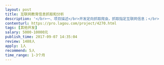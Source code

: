 ```yaml
---                
layout: post       
title: 互联网教育信息抓取和分析           
description: '</br>一、项目描述</br>开发定向抓取爬虫，抓取指定互联网信息；</br>对抓取的页面进行定向抽取信息；</br></br>二、主要功能点</br>爬虫需要考虑配置和增量更新</br>爬虫需要实现分布式抓取，需要先规划任务列表，在任务列表内下平行推进抓取任务。</br>信息抓取需要考虑去重判定问题。</br>信息抓取后的信息分不同的字段进行保存</br>抓取的题目中包含图片的，需要妥善处理图片的保存</br>抓取内容是doc/ppt文件的，需要妥善处理数据和保存</br>'     
contenturl: https://pro.lagou.com/project/4270.html      
tags: [其他开发]            
salary: 5000-10000元          
publish_time: 2017-09-07 14:35:04         
review: 1488人                   
apply: 1人                   
recommend: 5人                   
time_range: 1-3个月              
---                 
```

